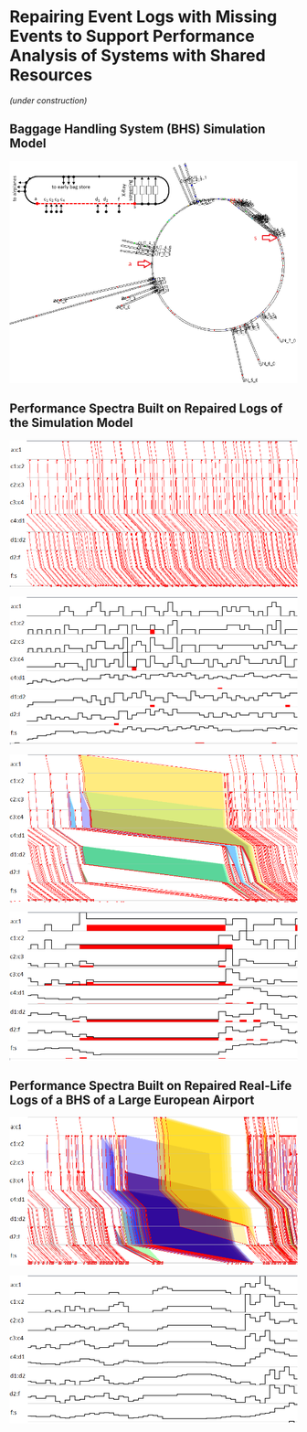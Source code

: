 # Repairing Event Logs with Missing Events to Support Performance Analysis of Systems with Shared Resources

*(under construction)*

## Baggage Handling System (BHS) Simulation Model

[![The visualization of the BHS simulation model](/docs/figures/sim_model.png)](https://www.youtube.com/watch?v=O0_tjfRInFo&feature=youtu.be)


## Performance Spectra Built on Repaired Logs of the Simulation Model

![Performance Spectrum, stable performance](/docs/figures/sim_stable_perf.png)

![Load and its error, stable performance](/docs/figures/sim_stable_perf_load.png)


![Performance Spectrum, unstable performance](/docs/figures/sim_unstable_perf.png)

![Load and its error, unstable performance](/docs/figures/sim_unstable_perf_load.png)

## Performance Spectra Built on Repaired Real-Life Logs of a BHS of a Large European Airport

![Performance Spectrum, mixed performance](/docs/figures/rl_mixed_perf.png)

![Load and its error, mixed performance](/docs/figures/rl_mixed_perf_load.png)




